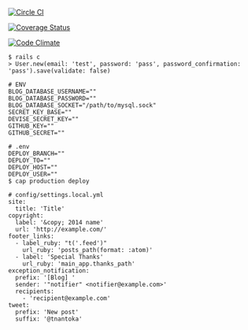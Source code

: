 [![Circle CI](https://circleci.com/gh/tnantoka/blog.svg?style=svg)](https://circleci.com/gh/tnantoka/blog)

[![Coverage Status](https://coveralls.io/repos/tnantoka/blog/badge.png?branch=master)](https://coveralls.io/r/tnantoka/blog?branch=master)

[![Code Climate](https://codeclimate.com/github/tnantoka/blog/badges/gpa.svg)](https://codeclimate.com/github/tnantoka/blog)

```
$ rails c
> User.new(email: 'test', password: 'pass', password_confirmation: 'pass').save(validate: false)
```

```
# ENV
BLOG_DATABASE_USERNAME=""
BLOG_DATABASE_PASSWORD=""
BLOG_DATABASE_SOCKET="/path/to/mysql.sock"
SECRET_KEY_BASE=""
DEVISE_SECRET_KEY=""
GITHUB_KEY=""
GITHUB_SECRET=""
```

```
# .env
DEPLOY_BRANCH=""
DEPLOY_TO=""
DEPLOY_HOST=""
DEPLOY_USER=""
$ cap production deploy
```

```
# config/settings.local.yml
site:
  title: 'Title'
copyright:
  label: '&copy; 2014 name'
  url: 'http://example.com/'
footer_links:
  - label_ruby: "t('.feed')"
    url_ruby: 'posts_path(format: :atom)'
  - label: 'Special Thanks'
    url_ruby: 'main_app.thanks_path'
exception_notification:
  prefix: '[Blog] '
  sender: '"notifier" <notifier@example.com>'
  recipients: 
    - 'recipient@example.com'
tweet:
  prefix: 'New post'
  suffix: '@tnantoka'
```
